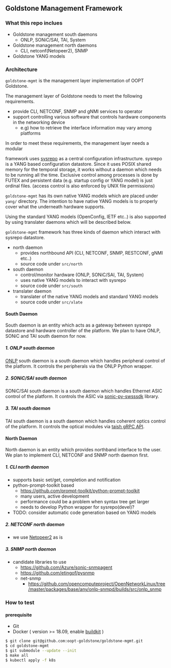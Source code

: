 Goldstone Management Framework
---

### What this repo inclues

- Goldstone management south daemons
    - ONLP, SONiC/SAI, TAI, System
- Goldstone management north daemons
    - CLI, netconf(Netopeer2), SNMP
- Goldstone YANG models

### Architecture

`goldstone-mgmt` is the management layer implementation of OOPT Goldstone.

The management layer of Goldstone needs to meet the following requirements.

- provide CLI, NETCONF, SNMP and gNMI services to operator
- support controlling various software that controls hardware components in the networking device
    - e.g) how to retrieve the interface information may vary among platforms

In order to meet these requirements, the management layer needs a modular


framework uses [sysrepo](https://github.com/sysrepo/sysrepo) as a central configuration
infrastructure. sysrepo is a YANG based configuration datastore. Since it uses POSIX shared memory for
the temporal storage, it works without a daemon which needs to be running all the time.
Exclusive control among processes is done by FUTEX and persistent data (e.g. startup config or YANG model)
is just ordinal files. (access control is also enforced by UNIX file permissions)

`goldstone-mgmt` has its own native YANG models which are placed under `yang/` directory.
The intention to have native YANG models is to properly cover what the underneath hardware supports.

Using the standard YANG models (OpenConfig, IETF etc..) is also supported by using translater daemons which will be described below.

`goldstone-mgmt` framework has three kinds of daemon which interact with sysrepo datastore.

- north daemon
    - provides northbound API (CLI, NETCONF, SNMP, RESTCONF, gNMI etc..)
    - source code under `src/north`
- south daemon
    - control/monitor hardware (ONLP, SONiC/SAI, TAI, System)
    - uses native YANG models to interact with sysrepo
    - source code under `src/south`
- translater daemon
    - translater of the native YANG models and standard YANG models
    - source code under `src/xlate`

#### South Daemon

South daemon is an entity which acts as a gateway between sysrepo datastore 
and hardware controller of the platform. We plan to have ONLP, SONiC and TAI south daemon for now.

##### 1. ONLP south daemon

[ONLP](http://opencomputeproject.github.io/OpenNetworkLinux/onlp/) south daemon is a south daemon which handles peripheral control of the platform.
It controls the peripherals via the ONLP Python wrapper.

##### 2. SONiC/SAI south daemon

SONiC/SAI south daemon is a south daemon which handles Ethernet ASIC control of the platform.
It controls the ASIC via [sonic-py-swsssdk](https://github.com/Azure/sonic-py-swsssdk) library.

##### 3. TAI south daemon

TAI south daemon is a south daemon which handles coherent optics control of the platform.
It controls the optical modules via [taish gRPC API](https://github.com/Telecominfraproject/oopt-tai/tree/master/tools/taish).

#### North Daemon

North daemon is an entity which provides northband interface to the user.
We plan to implement CLI, NETCONF and SNMP north daemon first.

##### 1. CLI north daemon

- supports basic set/get, completion and notification
- python-prompt-toolkit based
    - https://github.com/prompt-toolkit/python-prompt-toolkit
    - many users, active development
    - performance could be a problem when syntax tree get larger
    - needs to develop Python wrapper for sysrepo(devel)?
- TODO: consider automatic code generation based on YANG models

##### 2. NETCONF north daemon

- we use [Netopeer2](https://github.com/CESNET/Netopeer2) as is

##### 3. SNMP north daemon

- candidate libraries to use
    - https://github.com/Azure/sonic-snmpagent
    - https://github.com/etingof/pysnmp
    - net-snmp
        - https://github.com/opencomputeproject/OpenNetworkLinux/tree/master/packages/base/any/onlp-snmpd/builds/src/onlp_snmp

### How to test

#### prerequisite

- Git
- Docker ( version >= 18.09, enable [buildkit](https://docs.docker.com/develop/develop-images/build_enhancements/) )

```bash
$ git clone git@github.com:oopt-goldstone/goldstone-mgmt.git
$ cd goldstone-mgmt
$ git submodule --update --init
$ make all
$ kubectl apply -f k8s
```
